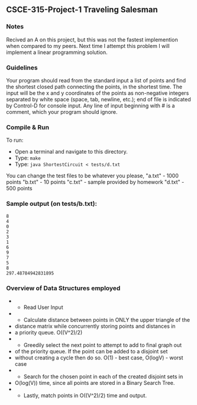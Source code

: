 ## CSCE-315-Project-1 Traveling Salesman

### Notes
Recived an A on this project, but this was not the fastest implemention when compared to my peers. Next time I attempt this problem I will implement a linear programming solution. 

### Guidelines
Your program should read from the standard input a list of points
and find the shortest closed path connecting the points, in the shortest time.
The input will be the x and y coordinates of the points as non-negative
integers separated by white space (space, tab, newline, etc.); end of file is 
indicated by Control-D for console input.  Any line of input beginning with # 
is a comment, which your program should ignore.

### Compile & Run
To run: 
 - Open a terminal and navigate to this directory.
 - Type: `make`
 - Type: `java ShortestCircuit < tests/d.txt`

You can change the test files to be whatever you please,
"a.txt" - 1000 points
"b.txt" - 10 points
"c.txt" - sample provided by homework
"d.txt" - 500 points

### Sample output (on tests/b.txt):
```
8
4
0
2
3
1
6
9
7
5
8
297.48784942831895
```

### Overview of Data Structures employed
 * - Read User Input
 * - Calculate distance between points in ONLY the upper triangle of the
 *    distance matrix while concurrently storing points and distances in
 *    a priority queue. O((V^2)/2)
 * - Greedily select the next point to attempt to add to final graph out 
 *    of the priority queue. If the point can be added to a disjoint set
 *    without creating a cycle then do so. O(1) - best case, O(logV) - worst case
 * - Search for the chosen point in each of the created disjoint sets in 
 *    O(log(V)) time, since all points are stored in a Binary Search Tree.
 * - Lastly, match points in O((V^2)/2) time and output. 
